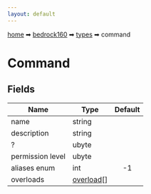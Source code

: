 ```yaml
---
layout: default
---
```


[home](/) ➡ [bedrock160](/protocol/bedrock160) ➡ [types](/protocol/bedrock160/types) ➡ command

# Command

## Fields

Name | Type | Default
---|---|:---:
name | string | 
description | string | 
? | ubyte | 
permission level | ubyte | 
aliases enum | int | -1
overloads | [overload](/protocol/bedrock160/types/overload)[] | 


